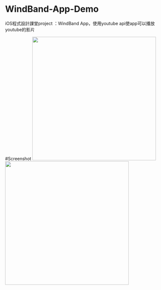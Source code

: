 # WindBand-App-Demo
iOS程式設計課堂project ：WindBand App，使用youtube api使app可以播放youtube的影片

#Screenshot
<img width="400" src="http://imgur.com/1HwlRdY.jpg">
<img width="400" src="http://imgur.com/RWOdF53.jpg">
